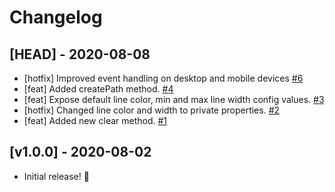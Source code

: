 # Changelog

## [HEAD] - 2020-08-08

- [hotfix] Improved event handling on desktop and mobile devices [#6](https://github.com/neogeek/drawtheline/pull/6)
- [feat] Added createPath method. [#4](https://github.com/neogeek/drawtheline/pull/4)
- [feat] Expose default line color, min and max line width config values. [#3](https://github.com/neogeek/drawtheline/pull/3)
- [hotfix] Changed line color and width to private properties. [#2](https://github.com/neogeek/drawtheline/pull/2)
- [feat] Added new clear method. [#1](https://github.com/neogeek/drawtheline/pull/1)

## [v1.0.0] - 2020-08-02

- Initial release! 🎉

